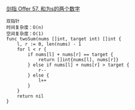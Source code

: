 [剑指 Offer 57. 和为s的两个数字](https://leetcode-cn.com/problems/he-wei-sde-liang-ge-shu-zi-lcof/)
```golang
双指针
时间复杂度：O(n)
空间复杂度：O(1)
func twoSum(nums []int, target int) []int {
    l, r := 0, len(nums) - 1
    for l < r {
        if nums[l] + nums[r] == target {
            return []int{nums[l], nums[r]}
        } else if nums[l] + nums[r] > target {
            r--
        } else {
            l++
        }
    }
    return nil
}
```
